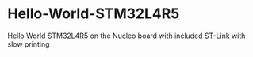 # Hello-World-STM32L4R5
Hello World STM32L4R5 on the Nucleo board with included ST-Link with slow printing
